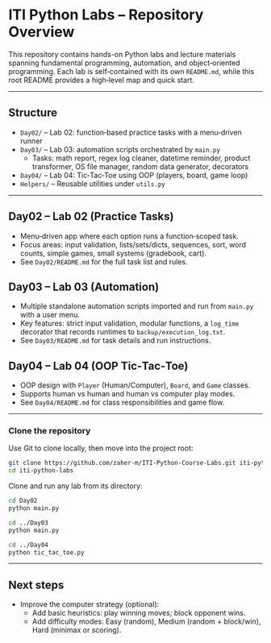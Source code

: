 # ITI Python Labs – Repository Overview

This repository contains hands-on Python labs and lecture materials spanning fundamental programming, automation, and object‑oriented programming. Each lab is self‑contained with its own `README.md`, while this root README provides a high‑level map and quick start.

---

## Structure

- `Day02/` – Lab 02: function‑based practice tasks with a menu‑driven runner
- `Day03/` – Lab 03: automation scripts orchestrated by `main.py`
  - Tasks: math report, regex log cleaner, datetime reminder, product transformer, OS file manager, random data generator, decorators
- `Day04/` – Lab 04: Tic‑Tac‑Toe using OOP (players, board, game loop)
- `Helpers/` – Reusable utilities under `utils.py`

---

## Day02 – Lab 02 (Practice Tasks)

- Menu‑driven app where each option runs a function‑scoped task.
- Focus areas: input validation, lists/sets/dicts, sequences, sort, word counts, simple games, small systems (gradebook, cart).
- See `Day02/README.md` for the full task list and rules.

## Day03 – Lab 03 (Automation)

- Multiple standalone automation scripts imported and run from `main.py` with a user menu.
- Key features: strict input validation, modular functions, a `log_time` decorator that records runtimes to `backup/execution_log.txt`.
- See `Day03/README.md` for task details and run instructions.

## Day04 – Lab 04 (OOP Tic‑Tac‑Toe)

- OOP design with `Player` (Human/Computer), `Board`, and `Game` classes.
- Supports human vs human and human vs computer play modes.
- See `Day04/README.md` for class responsibilities and game flow.

---


### Clone the repository

Use Git to clone locally, then move into the project root:

```bash
git clone https://github.com/zaher-m/ITI-Python-Course-Labs.git iti-python-course-labs
cd iti-python-labs
```

Clone and run any lab from its directory:

```bash
cd Day02
python main.py

cd ../Day03
python main.py

cd ../Day04
python tic_tac_toe.py 
```

---

## Next steps

- Improve the computer strategy (optional):
  - Add basic heuristics: play winning moves; block opponent wins.
  - Add difficulty modes: Easy (random), Medium (random + block/win), Hard (minimax or scoring).
